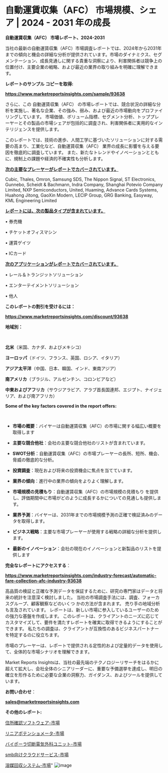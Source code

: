 # 自動運賃収集（AFC） 市場規模、シェア | 2024 - 2031 年の成長

<strong>自動運賃収集（AFC） 市場レポート、2024-2031</strong>

当社の最新の自動運賃収集（AFC）市場調査レポートでは、2024年から2031年までの傾向と機会の詳細な分析が提供されています。市場のダイナミクス、セグメンテーション、成長見通しに関する貴重な洞察により、利害関係者は競争上の位置付け、主要企業の戦略、および最近の業界の取り組みを明確に理解できます。



<strong>レポートのサンプル コピーを取得:</strong> <a href=https://www.marketreportsinsights.com/sample/93638>

<strong><u>https://www.marketreportsinsights.com/sample/93638</u></strong></a>

さらに、この 自動運賃収集（AFC） の市場レポートでは、競合状況の詳細な分析を実施し、著名な企業、その強み、弱み、および最近の市場動向をプロファイリングしています。 市場価値、ボリューム指標、セグメント分析、トッププレーヤーとその製品の市場シェアが包括的に調査され、利害関係者に実用的なインテリジェンスを提供します。

このレポートでは、技術の進歩、人間工学に基づいたソリューションに対する需要の高まり、工業化など、自動運賃収集（AFC） 業界の成長に影響を与える要因を徹底的に調査しています。 また、新たなトレンドやイノベーションとともに、規制上の課題や経済的不確実性も分析します。



<strong><u>次の主要なプレーヤーがレポートでカバーされています。</u></strong>

Cubic, Thales, Omron, Samsung SDS, The Nippon Signal, ST Electronics, Gunnebo, Scheidt & Bachmann, Indra Company, Shanghai Potevio Company Limited, NXP Semiconductors, United, Huaming, Advance Cards Systems, Huahong Jitong, GaoXin Modern, LECIP Group, GRG Banking, Easyway, KML Engineering Limited



<strong><u><b>レポートには、次の製品タイプが含まれています。</b></u></strong>

• 券売機

• チケットオフィスマシン

• 運賃ゲイツ

• ICカード



<strong><u><b>次のアプリケーションがレポートでカバーされています。</b></u></strong>

• レール＆トランジットソリューション

• エンターテイメントソリューション

• 他人



<strong><b>このレポートの割引を受けるには：</b></strong>

<a href=https://www.marketreportsinsights.com/discount/93638>

<strong><u>https://www.marketreportsinsights.com/discount/93638</u></strong></a>



<strong>地域別：</strong>

<strong> </strong>



<strong>北米</strong>（米国、カナダ、およびメキシコ）



<strong>ヨーロッパ</strong>（ドイツ、フランス、英国、ロシア、イタリア）



<strong>アジア太平洋</strong>（中国、日本、韓国、インド、東南アジア）



<strong>南アメリカ</strong>（ブラジル、アルゼンチン、コロンビアなど）



<strong>中東およびアフリカ</strong>（サウジアラビア、アラブ首長国連邦、エジプト、ナイジェリア、および南アフリカ）



<strong>Some of the key factors covered in the report offers:</strong>

<strong> </strong>
<ul>
  <li>

<strong>市場の概要</strong>：バイヤーは自動運賃収集（AFC）の市場に関する幅広い概要を取得します</li>
  <li>

<strong>主要な競合他社</strong>：会社の主要な競合他社のリストが含まれています。</li>
  <li>

<strong>SWOT分析</strong>：自動運賃収集（AFC）の市場プレーヤーの長所、短所、機会、脅威の徹底的な分析。</li>
  <li>

<strong>投資調査</strong>：現在および将来の投資機会に焦点を当てています。</li>
  <li>

<strong>業界の傾向</strong>：進行中の業界の傾向をよりよく理解します。</li>
  <li>

<strong>市場規模の見積もり</strong>：自動運賃収集（AFC）の市場規模の見積もり を提供し、評価期間中に市場がどのように成長するかについての見通しも提供します。</li>
  <li>

<strong>業界予測</strong>：バイヤーは、2031年までの市場規模予測の正確で検証済みのデータを取得します。</li>
  <li>

<strong>ビジネス戦略</strong>：主要な市場プレーヤーが使用する戦略の詳細な分析を提供します。</li>
  <li>

<strong>最新のイノベーション</strong>：会社の現在のイノベーションと新製品のリストを提供します</li>
</ul>


<strong>完全なレポートにアクセスする</strong>：

<a href=https://www.marketreportsinsights.com/industry-forecast/automatic-fare-collection-afc-industry-93638>

<strong><u>https://www.marketreportsinsights.com/industry-forecast/automatic-fare-collection-afc-industry-93638</u></strong></a>

高品質の検証と正確な予測データを保証するために、研究の専門家はデータと将来の統計を注意深く検討しました。 当社の市場調査手法には、調査、フォーカスグループ、顧客観察などのいくつ かの方法が含まれます。 売り手の地域分析も言及されています。 レポートは、新しい市場に参入しているユーザーのための強力な基盤を作成します。 このレポートは、クライアントのニーズに応じてカスタマイズして、要件を満たすレポートを確実に取得できるようにすることができます。 私たちの調査は、クライアントが互換性のあるビジネスパートナーを特定するのに役立ちます。

市場のプレーヤーは、レポートで提供される定性的および定量的データを使用して、全体的な市場シナリオを理解できます。

Market Reports Insightsは、当社の最先端のテクノロジーリサーチをはるかに超えて拡大し、会社全体のシニアリーダーに、重要な予備選挙を達成し、明日の確立を形作るために必要な企業の洞察力、ガイダンス、およびツールを提供しています。



<strong><b>お問い合わせ</b></strong>：

<a href=mailto:sales@marketreportsinsights.com>

<strong><u>sales@marketreportsinsights.com</u></strong></a>



<strong>その他のレポート:</strong>

<a href=https://www.linkedin.com/pulse/住所確認ソフトウェア-市場-2023-総利益と主要ベンダー-2030-trend-titans-360-analysis-i1qsf/>住所確認ソフトウェア-市場</a>

<a href=https://www.linkedin.com/pulse/リニアポテンショメータ-市場-2023-総利益と主要ベンダー-2030-gjlkf/>リニアポテンショメータ-市場</a>

<a href=https://www.linkedin.com/pulse/バイポーラ切断電気外科ユニット-市場-2023-総利益と主要ベンダー-2030-nktef/>バイポーラ切断電気外科ユニット-市場</a>

<a href=https://www.linkedin.com/pulse/smb向けクラウドサービス-市場-2023-swot-分析と成長率-2030-lzojf/>smb向けクラウドサービス-市場</a>

<a href=https://www.linkedin.com/pulse/溶媒回収システム-市場-2030-年までの需要に焦点を当てた-2023-年調査レポート-pr-news-hub-5rkaf/>溶媒回収システム-市場</a>"
![image](https://github.com/gayatriri2/Market-Trends/assets/166717496/cce894e1-656f-40bc-9415-83db1d70df88)
